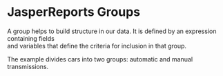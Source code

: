 # JasperReports Groups

A group helps to build structure in our data.  It is defined by an expression containing fields  
and variables that define the criteria for inclusion in that group.  

The example divides cars into two groups: automatic and manual transmissions. 

